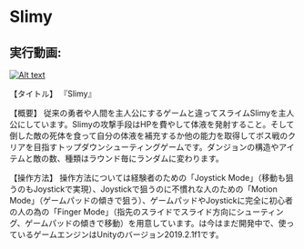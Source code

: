 # Slimy

## 実行動画:

[![Alt text](https://img.youtube.com/vi/5vEQ2urDnJs/0.jpg)](https://www.youtube.com/watch?v=5vEQ2urDnJs)

【タイトル】
『Slimy』

【概要】
従来の勇者や人間を主人公にするゲームと違ってスライムSlimyを主人公にしています。Slimyの攻撃手段はHPを費やして体液を発射すること。そして倒した敵の死体を食って自分の体液を補充するか他の能力を取得してボス戦のクリアを目指すトップダウンシューティングゲームです。ダンジョンの構造やアイテムと敵の数、種類はラウンド毎にランダムに変わります。

【操作方法】
操作方法については経験者のための「Joystick Mode」（移動も狙うのもJoystickで実現）、Joystickで狙うのに不慣れな人のための「Motion Mode」（ゲームパッドの傾きで狙う）、ゲームパッドやJoystickに完全に初心者の人の為の「Finger Mode」（指先のスライドでスライド方向にシューティング、ゲームパッドの傾きで移動）を用意しています。は今はまだ開発中で、使っているゲームエンジンはUnityのバージョン2019.2.1f1です。
